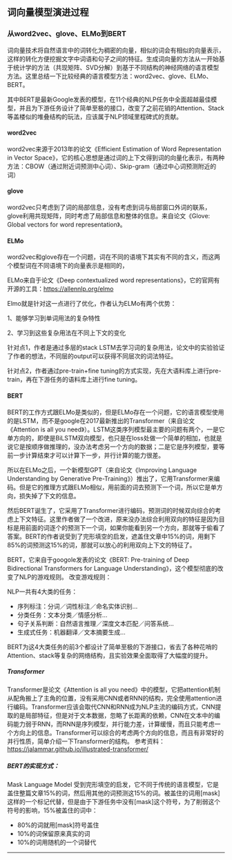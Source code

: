 ## 词向量模型演进过程

### 从word2vec、glove、ELMo到BERT
 词向量技术将自然语言中的词转化为稠密的向量，相似的词会有相似的向量表示，这样的转化方便挖掘文字中词语和句子之间的特征。生成词向量的方法从一开始基于统计学的方法（共现矩阵、SVD分解）到基于不同结构的神经网络的语言模型方法。这里总结一下比较经典的语言模型方法：word2vec、glove、ELMo、BERT。
 
 其中BERT是最新Google发表的模型，在11个经典的NLP任务中全面超越最佳模型，并且为下游任务设计了简单至极的接口，改变了之前花销的Attention、Stack等盖楼似的堆叠结构的玩法，应该属于NLP领域里程碑式的贡献。

#### word2vec
word2vec来源于2013年的论文《Efficient Estimation of Word Representation in Vector Space》，它的核心思想是通过词的上下文得到词的向量化表示，有两种方法：CBOW（通过附近词预测中心词）、Skip-gram（通过中心词预测附近的词）

#### glove
word2vec只考虑到了词的局部信息，没有考虑到词与局部窗口外词的联系，glove利用共现矩阵，同时考虑了局部信息和整体的信息。来自论文《Glove: Global vectors for word representation》。

#### ELMo
word2vec和glove存在一个问题，词在不同的语境下其实有不同的含义，而这两个模型词在不同语境下的向量表示是相同的，

ELMo来自于论文《Deep contextualized word representations》，它的官网有开源的工具：https://allennlp.org/elmo

Elmo就是针对这一点进行了优化，作者认为ELMo有两个优势：

1、能够学习到单词用法的复杂特性

2、学习到这些复杂用法在不同上下文的变化

针对点1，作者是通过多层的stack LSTM去学习词的复杂用法，论文中的实验验证了作者的想法，不同层的output可以获得不同层次的词法特征。

针对点2，作者通过pre-train+fine tuning的方式实现，先在大语料库上进行pre-train，再在下游任务的语料库上进行fine tuning。


#### BERT
BERT的工作方式跟ELMo是类似的，但是ELMo存在一个问题，它的语言模型使用的是LSTM，而不是google在2017最新推出的Transformer（来自论文《Attention is all you need》）。LSTM这类序列模型最主要的问题有两个，一是它单方向的，即使是BiLSTM双向模型，也只是在loss处做一个简单的相加，也就是说它是按顺序做推理的，没办法考虑另一个方向的数据；二是它是序列模型，要等前一步计算结束才可以计算下一步，并行计算的能力很差。

所以在ELMo之后，一个新模型GPT（来自论文《Improving Language Understanding by Generative Pre-Training》）推出了，它用Transformer来编码。但是它的推理方式跟ELMo相似，用前面的词去预测下一个词，所以它是单方向，损失掉了下文的信息。

然后BERT诞生了，它采用了Transformer进行编码，预测词的时候双向综合的考虑上下文特征。这里作者做了一个改进，原来没办法综合利用双向的特征是因为目标是用前面的词逐个的预测下一个词，如果你能看到另一个方向，那就等于偷看了答案。BERT的作者说受到了完形填空的启发，遮盖住文章中15%的词，用剩下85%的词预测这15%的词，那就可以放心的利用双向上下文的特征了。

BERT，它来自于googole发表的论文《BERT: Pre-training of Deep Bidirectional Transformers for Language Understanding》，这个模型彻底的改变了NLP的游戏规则。
改变游戏规则：

NLP一共有4大类的任务：
- 序列标注：分词／词性标注／命名实体识别…
- 分类任务：文本分类／情感分析…
- 句子关系判断：自然语言推理／深度文本匹配／问答系统…
- 生成式任务：机器翻译／文本摘要生成…

BERT为这4大类任务的前3个都设计了简单至极的下游接口，省去了各种花哨的Attention、stack等复杂的网络结构，且实验效果全面取得了大幅度的提升。
##### Transformer
Transformer是论文《Attention is all you need》中的模型，它把attention机制从配角搬上了主角的位置，没有采用CNN或者RNN的结构，完全使用attention进行编码。Transformer应该会取代CNN和RNN成为NLP主流的编码方式，CNN提取的是局部特征，但是对于文本数据，忽略了长距离的依赖，CNN在文本中的编码能力弱于RNN，而RNN是序列模型，并行能力差，计算缓慢，而且只能考虑一个方向上的信息。Transformer可以综合的考虑两个方向的信息，而且有非常好的并行性质，简单介绍一下Transformer的结构。
参考资料：https://jalammar.github.io/illustrated-transformer/

##### BERT的实现方式：

Mask Language Model
受到完形填空的启发，它不同于传统的语言模型，它是盖住整篇文章15%的词，然后用其他的词预测这15%的词。被盖住的词用[mask]这样的一个标记代替，但是由于下游任务中没有[mask]这个符号，为了削弱这个符号的影响，15%被盖住的词中：
- 80%的词就用[mask]符号盖住
- 10%的词保留原来真实的词
- 10%的词用随机的一个词替代

--------------
